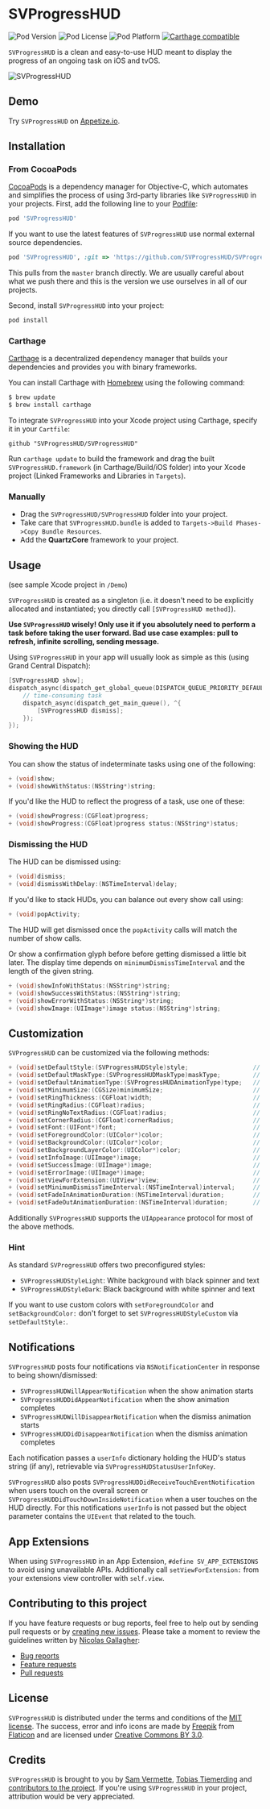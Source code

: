 # SVProgressHUD

![Pod Version](https://img.shields.io/cocoapods/v/SVProgressHUD.svg?style=flat)
![Pod License](https://img.shields.io/cocoapods/l/SVProgressHUD.svg?style=flat)
![Pod Platform](https://img.shields.io/cocoapods/p/SVProgressHUD.svg?style=flat)
[![Carthage compatible](https://img.shields.io/badge/Carthage-compatible-4BC51D.svg?style=flat)](https://github.com/Carthage/Carthage)

`SVProgressHUD` is a clean and easy-to-use HUD meant to display the progress of an ongoing task on iOS and tvOS.

![SVProgressHUD](http://f.cl.ly/items/2G1F1Z0M0k0h2U3V1p39/SVProgressHUD.gif)

## Demo		

Try `SVProgressHUD` on [Appetize.io](https://appetize.io/app/p8r2cvy8kq74x7q7tjqf5gyatr).

## Installation

### From CocoaPods

[CocoaPods](http://cocoapods.org) is a dependency manager for Objective-C, which automates and simplifies the process of using 3rd-party libraries like `SVProgressHUD` in your projects. First, add the following line to your [Podfile](http://guides.cocoapods.org/using/using-cocoapods.html):

```ruby
pod 'SVProgressHUD'
```

If you want to use the latest features of `SVProgressHUD` use normal external source dependencies.

```ruby
pod 'SVProgressHUD', :git => 'https://github.com/SVProgressHUD/SVProgressHUD.git'
```

This pulls from the `master` branch directly. We are usually careful about what we push there and this is the version we use ourselves in all of our projects.

Second, install `SVProgressHUD` into your project:

```ruby
pod install
```

### Carthage 

[Carthage](https://github.com/Carthage/Carthage) is a decentralized dependency manager that builds your dependencies and provides you with binary frameworks.

You can install Carthage with [Homebrew](http://brew.sh/) using the following command:

```bash
$ brew update
$ brew install carthage
```

To integrate `SVProgressHUD` into your Xcode project using Carthage, specify it in your `Cartfile`:

```ogdl
github "SVProgressHUD/SVProgressHUD"
```

Run `carthage update` to build the framework and drag the built `SVProgressHUD.framework` (in Carthage/Build/iOS folder) into your Xcode project (Linked Frameworks and Libraries in `Targets`).


### Manually

* Drag the `SVProgressHUD/SVProgressHUD` folder into your project.
* Take care that `SVProgressHUD.bundle` is added to `Targets->Build Phases->Copy Bundle Resources`.
* Add the **QuartzCore** framework to your project.

## Usage

(see sample Xcode project in `/Demo`)

`SVProgressHUD` is created as a singleton (i.e. it doesn't need to be explicitly allocated and instantiated; you directly call `[SVProgressHUD method]`).

**Use `SVProgressHUD` wisely! Only use it if you absolutely need to perform a task before taking the user forward. Bad use case examples: pull to refresh, infinite scrolling, sending message.**

Using `SVProgressHUD` in your app will usually look as simple as this (using Grand Central Dispatch):

```objective-c
[SVProgressHUD show];
dispatch_async(dispatch_get_global_queue(DISPATCH_QUEUE_PRIORITY_DEFAULT, 0), ^{
    // time-consuming task
    dispatch_async(dispatch_get_main_queue(), ^{
        [SVProgressHUD dismiss];
    });
});
```

### Showing the HUD

You can show the status of indeterminate tasks using one of the following:

```objective-c
+ (void)show;
+ (void)showWithStatus:(NSString*)string;
```

If you'd like the HUD to reflect the progress of a task, use one of these:

```objective-c
+ (void)showProgress:(CGFloat)progress;
+ (void)showProgress:(CGFloat)progress status:(NSString*)status;
```

### Dismissing the HUD

The HUD can be dismissed using:

```objective-c
+ (void)dismiss;
+ (void)dismissWithDelay:(NSTimeInterval)delay;
```

If you'd like to stack HUDs, you can balance out every show call using:

```objective-c
+ (void)popActivity;
```

The HUD will get dismissed once the `popActivity` calls will match the number of show calls.

Or show a confirmation glyph before before getting dismissed a little bit later. The display time depends on `minimumDismissTimeInterval` and the length of the given string.

```objective-c
+ (void)showInfoWithStatus:(NSString*)string;
+ (void)showSuccessWithStatus:(NSString*)string;
+ (void)showErrorWithStatus:(NSString*)string;
+ (void)showImage:(UIImage*)image status:(NSString*)string;
```

## Customization

`SVProgressHUD` can be customized via the following methods:

```objective-c
+ (void)setDefaultStyle:(SVProgressHUDStyle)style;                  // default is SVProgressHUDStyleLight
+ (void)setDefaultMaskType:(SVProgressHUDMaskType)maskType;         // default is SVProgressHUDMaskTypeNone
+ (void)setDefaultAnimationType:(SVProgressHUDAnimationType)type;   // default is SVProgressHUDAnimationTypeFlat
+ (void)setMinimumSize:(CGSize)minimumSize;                         // default is CGSizeZero, can be used to avoid resizing for a larger message
+ (void)setRingThickness:(CGFloat)width;                            // default is 2 pt
+ (void)setRingRadius:(CGFloat)radius;                              // default is 18 pt
+ (void)setRingNoTextRadius:(CGFloat)radius;                        // default is 24 pt
+ (void)setCornerRadius:(CGFloat)cornerRadius;                      // default is 14 pt
+ (void)setFont:(UIFont*)font;                                      // default is [UIFont preferredFontForTextStyle:UIFontTextStyleSubheadline]
+ (void)setForegroundColor:(UIColor*)color;                         // default is [UIColor blackColor], only used for SVProgressHUDStyleCustom
+ (void)setBackgroundColor:(UIColor*)color;                         // default is [UIColor whiteColor], only used for SVProgressHUDStyleCustom
+ (void)setBackgroundLayerColor:(UIColor*)color;                    // default is [UIColor colorWithWhite:0 alpha:0.4], only used for SVProgressHUDMaskTypeCustom
+ (void)setInfoImage:(UIImage*)image;                               // default is the bundled info image provided by Freepik
+ (void)setSuccessImage:(UIImage*)image;                            // default is bundled success image from Freepik
+ (void)setErrorImage:(UIImage*)image;                              // default is bundled error image from Freepik
+ (void)setViewForExtension:(UIView*)view;                          // default is nil, only used if #define SV_APP_EXTENSIONS is set
+ (void)setMinimumDismissTimeInterval:(NSTimeInterval)interval;     // default is 5.0 seconds
+ (void)setFadeInAnimationDuration:(NSTimeInterval)duration;        // default is 0.15 seconds
+ (void)setFadeOutAnimationDuration:(NSTimeInterval)duration;       // default is 0.15 seconds
```

Additionally `SVProgressHUD` supports the `UIAppearance` protocol for most of the above methods.

### Hint

As standard `SVProgressHUD` offers two preconfigured styles:

* `SVProgressHUDStyleLight`: White background with black spinner and text
* `SVProgressHUDStyleDark`: Black background with white spinner and text

If you want to use custom colors with `setForegroundColor` and `setBackgroundColor:` don't forget to set `SVProgressHUDStyleCustom` via `setDefaultStyle:`.

## Notifications

`SVProgressHUD` posts four notifications via `NSNotificationCenter` in response to being shown/dismissed:
* `SVProgressHUDWillAppearNotification` when the show animation starts
* `SVProgressHUDDidAppearNotification` when the show animation completes
* `SVProgressHUDWillDisappearNotification` when the dismiss animation starts
* `SVProgressHUDDidDisappearNotification` when the dismiss animation completes

Each notification passes a `userInfo` dictionary holding the HUD's status string (if any), retrievable via `SVProgressHUDStatusUserInfoKey`.

`SVProgressHUD` also posts `SVProgressHUDDidReceiveTouchEventNotification` when users touch on the overall screen or `SVProgressHUDDidTouchDownInsideNotification` when a user touches on the HUD directly. For this notifications `userInfo` is not passed but the object parameter contains the `UIEvent` that related to the touch.

## App Extensions

When using `SVProgressHUD` in an App Extension, `#define SV_APP_EXTENSIONS` to avoid using unavailable APIs. Additionally call `setViewForExtension:` from your extensions view controller with `self.view`.

## Contributing to this project

If you have feature requests or bug reports, feel free to help out by sending pull requests or by [creating new issues](https://github.com/SVProgressHUD/SVProgressHUD/issues/new). Please take a moment to
review the guidelines written by [Nicolas Gallagher](https://github.com/necolas):

* [Bug reports](https://github.com/necolas/issue-guidelines/blob/master/CONTRIBUTING.md#bugs)
* [Feature requests](https://github.com/necolas/issue-guidelines/blob/master/CONTRIBUTING.md#features)
* [Pull requests](https://github.com/necolas/issue-guidelines/blob/master/CONTRIBUTING.md#pull-requests)

## License

`SVProgressHUD` is distributed under the terms and conditions of the [MIT license](https://github.com/SVProgressHUD/SVProgressHUD/blob/master/LICENSE.txt). The success, error and info icons are made by [Freepik](http://www.freepik.com) from [Flaticon](http://www.flaticon.com) and are licensed under [Creative Commons BY 3.0](http://creativecommons.org/licenses/by/3.0/). 

## Credits

`SVProgressHUD` is brought to you by [Sam Vermette](http://samvermette.com), [Tobias Tiemerding](http://tiemerding.com) and [contributors to the project](https://github.com/SVProgressHUD/SVProgressHUD/contributors). If you're using `SVProgressHUD` in your project, attribution would be very appreciated.
